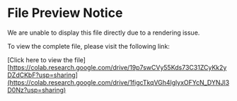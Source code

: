 # File Preview Notice

We are unable to display this file directly due to a rendering issue.

To view the complete file, please visit the following link:

[Click here to view the file][https://colab.research.google.com/drive/19p7swCVy55Kds73C31ZCyKk2yDZdCKbF?usp=sharing](https://colab.research.google.com/drive/1figcTkqVGh4lglyxOFYcN_DYNJl3D0Nz?usp=sharing)
